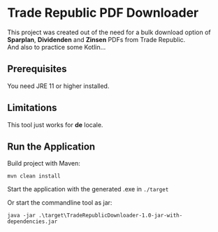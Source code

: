 # Trade Republic PDF Downloader
This project was created out of the need for a bulk download option of **Sparplan**, **Dividenden** and **Zinsen** PDFs from Trade Republic.</br>
And also to practice some Kotlin...

## Prerequisites
You need JRE 11 or higher installed.

## Limitations
This tool just works for **de** locale.</br>

## Run the Application
Build project with Maven:

```shell
mvn clean install
```

Start the application with the generated .exe in ```./target```

Or start the commandline tool as jar:
```shell
java -jar .\target\TradeRepublicDownloader-1.0-jar-with-dependencies.jar
```